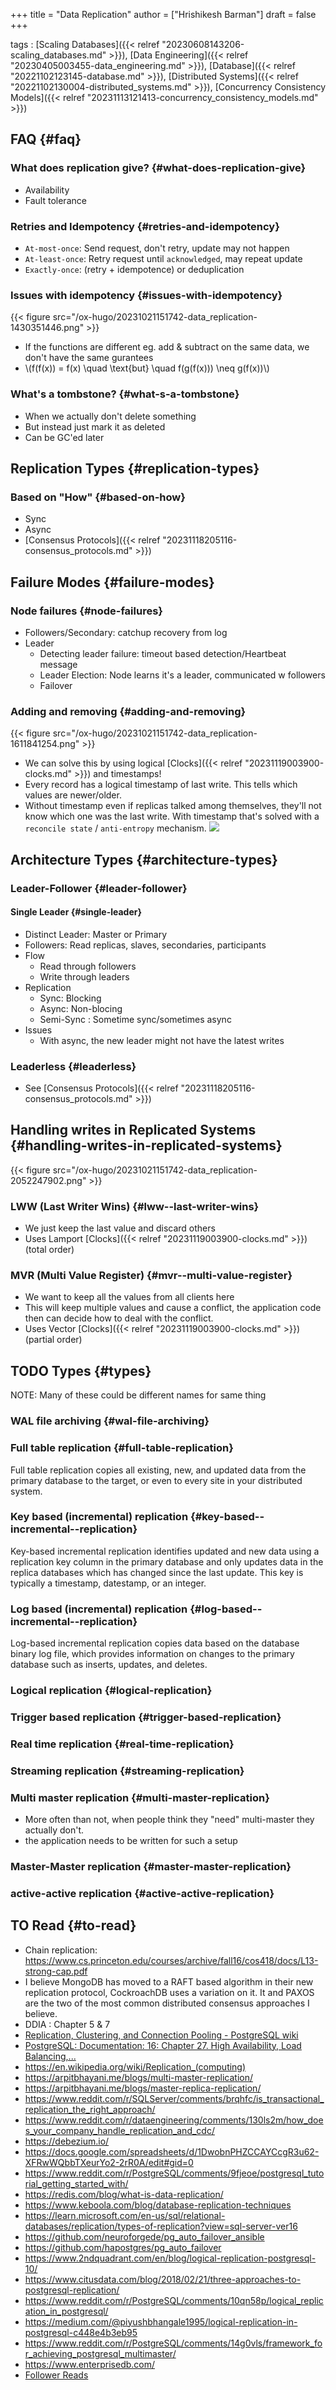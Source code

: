 +++
title = "Data Replication"
author = ["Hrishikesh Barman"]
draft = false
+++

tags
: [Scaling Databases]({{< relref "20230608143206-scaling_databases.md" >}}), [Data Engineering]({{< relref "20230405003455-data_engineering.md" >}}), [Database]({{< relref "20221102123145-database.md" >}}), [Distributed Systems]({{< relref "20221102130004-distributed_systems.md" >}}), [Concurrency Consistency Models]({{< relref "20231113121413-concurrency_consistency_models.md" >}})


## FAQ {#faq}


### What does replication give? {#what-does-replication-give}

-   Availability
-   Fault tolerance


### Retries and Idempotency {#retries-and-idempotency}

-   `At-most-once`: Send request, don't retry, update may not happen
-   `At-least-once`: Retry request until `acknowledged`, may repeat update
-   `Exactly-once`: (retry + idempotence) or deduplication


### Issues with idempotency {#issues-with-idempotency}

{{< figure src="/ox-hugo/20231021151742-data_replication-1430351446.png" >}}

-   If the functions are different eg. add &amp; subtract on the same data, we don't have the same gurantees
-   \\(f(f(x)) = f(x) \quad \text{but} \quad f(g(f(x))) \neq g(f(x))\\)


### What's a tombstone? {#what-s-a-tombstone}

-   When we actually don't delete something
-   But instead just mark it as deleted
-   Can be GC'ed later


## Replication Types {#replication-types}


### Based on "How" {#based-on-how}

-   Sync
-   Async
-   [Consensus Protocols]({{< relref "20231118205116-consensus_protocols.md" >}})


## Failure Modes {#failure-modes}


### Node failures {#node-failures}

-   Followers/Secondary: catchup recovery from log
-   Leader
    -   Detecting leader failure: timeout based detection/Heartbeat message
    -   Leader Election: Node learns it's a leader, communicated w followers
    -   Failover


### Adding and removing {#adding-and-removing}

{{< figure src="/ox-hugo/20231021151742-data_replication-1611841254.png" >}}

-   We can solve this by using logical [Clocks]({{< relref "20231119003900-clocks.md" >}}) and timestamps!
-   Every record has a logical timestamp of last write. This tells which values are newer/older.
-   Without timestamp even if replicas talked among themselves, they'll not know which one was the last write. With timestamp that's solved with a `reconcile state` / `anti-entropy` mechanism.
    ![](/ox-hugo/20231021151742-data_replication-2048671749.png)


## Architecture Types {#architecture-types}


### Leader-Follower {#leader-follower}


#### Single Leader {#single-leader}

-   Distinct Leader: Master or Primary
-   Followers: Read replicas, slaves, secondaries, participants
-   Flow
    -   Read through followers
    -   Write through leaders
-   Replication
    -   Sync: Blocking
    -   Async: Non-blocing
    -   Semi-Sync : Sometime sync/sometimes async
-   Issues
    -   With async, the new leader might not have the latest writes


### Leaderless {#leaderless}

-   See [Consensus Protocols]({{< relref "20231118205116-consensus_protocols.md" >}})


## Handling writes in Replicated Systems {#handling-writes-in-replicated-systems}

{{< figure src="/ox-hugo/20231021151742-data_replication-2052247902.png" >}}


### LWW (Last Writer Wins) {#lww--last-writer-wins}

-   We just keep the last value and discard others
-   Uses Lamport [Clocks]({{< relref "20231119003900-clocks.md" >}}) (total order)


### MVR (Multi Value Register) {#mvr--multi-value-register}

-   We want to keep all the values from all clients here
-   This will keep multiple values and cause a conflict, the application code then can decide how to deal with the conflict.
-   Uses Vector [Clocks]({{< relref "20231119003900-clocks.md" >}}) (partial order)


## <span class="org-todo todo TODO">TODO</span> Types {#types}

NOTE: Many of these could be different names for same thing


### WAL file archiving {#wal-file-archiving}


### Full table replication {#full-table-replication}

Full table replication copies all existing, new, and updated data from the primary database to the target, or even to every site in your distributed system.


### Key based (incremental) replication {#key-based--incremental--replication}

Key-based incremental replication identifies updated and new data using a replication key column in the primary database and only updates data in the replica databases which has changed since the last update. This key is typically a timestamp, datestamp, or an integer.


### Log based (incremental) replication {#log-based--incremental--replication}

Log-based incremental replication copies data based on the database binary log file, which provides information on changes to the primary database such as inserts, updates, and deletes.


### Logical replication {#logical-replication}


### Trigger based replication {#trigger-based-replication}


### Real time replication {#real-time-replication}


### Streaming replication {#streaming-replication}


### Multi master replication {#multi-master-replication}

-   More often than not, when people think they "need" multi-master they actually don't.
-   the application needs to be written for such a setup


### Master-Master replication {#master-master-replication}


### active-active replication {#active-active-replication}


## TO Read {#to-read}

-   Chain replication: <https://www.cs.princeton.edu/courses/archive/fall16/cos418/docs/L13-strong-cap.pdf>
-   I believe MongoDB has moved to a RAFT based algorithm in their new replication protocol, CockroachDB uses a variation on it. It and PAXOS are the two of the most common distributed consensus approaches I believe.
-   DDIA : Chapter 5 &amp; 7
-   [Replication, Clustering, and Connection Pooling - PostgreSQL wiki](https://wiki.postgresql.org/wiki/Replication,_Clustering,_and_Connection_Pooling)
-   [PostgreSQL: Documentation: 16: Chapter 27. High Availability, Load Balancing,...](https://www.postgresql.org/docs/current/high-availability.html)
-   <https://en.wikipedia.org/wiki/Replication_(computing)>
-   <https://arpitbhayani.me/blogs/multi-master-replication/>
-   <https://arpitbhayani.me/blogs/master-replica-replication/>
-   <https://www.reddit.com/r/SQLServer/comments/brqhfc/is_transactional_replication_the_right_approach/>
-   <https://www.reddit.com/r/dataengineering/comments/130ls2m/how_does_your_company_handle_replication_and_cdc/>
-   <https://debezium.io/>
-   <https://docs.google.com/spreadsheets/d/1DwobnPHZCCAYCcgR3u62-XFRwWQbbTXeurYo2-2rR0A/edit#gid=0>
-   <https://www.reddit.com/r/PostgreSQL/comments/9fjeoe/postgresql_tutorial_getting_started_with/>
-   <https://redis.com/blog/what-is-data-replication/>
-   <https://www.keboola.com/blog/database-replication-techniques>
-   <https://learn.microsoft.com/en-us/sql/relational-databases/replication/types-of-replication?view=sql-server-ver16>
-   <https://github.com/neuroforgede/pg_auto_failover_ansible>
-   <https://github.com/hapostgres/pg_auto_failover>
-   <https://www.2ndquadrant.com/en/blog/logical-replication-postgresql-10/>
-   <https://www.citusdata.com/blog/2018/02/21/three-approaches-to-postgresql-replication/>
-   <https://www.reddit.com/r/PostgreSQL/comments/10qn58p/logical_replication_in_postgresql/>
-   <https://medium.com/@piyushbhangale1995/logical-replication-in-postgresql-c448e4b3eb95>
-   <https://www.reddit.com/r/PostgreSQL/comments/14g0vls/framework_for_achieving_postgresql_multimaster/>
-   <https://www.enterprisedb.com/>
-   [Follower Reads](https://martinfowler.com/articles/patterns-of-distributed-systems/follower-reads.html)
